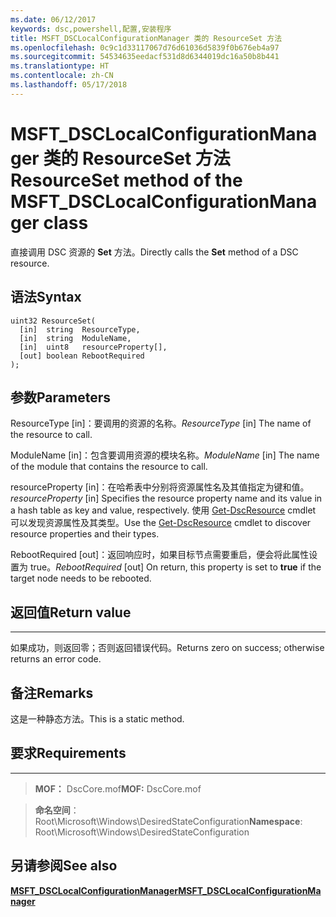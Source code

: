 ```yaml
---
ms.date: 06/12/2017
keywords: dsc,powershell,配置,安装程序
title: MSFT_DSCLocalConfigurationManager 类的 ResourceSet 方法
ms.openlocfilehash: 0c9c1d33117067d76d61036d5839f0b676eb4a97
ms.sourcegitcommit: 54534635eedacf531d8d6344019dc16a50b8b441
ms.translationtype: HT
ms.contentlocale: zh-CN
ms.lasthandoff: 05/17/2018
---
```

# <a name="resourceset-method-of-the-msftdsclocalconfigurationmanager-class"></a><span data-ttu-id="b48a5-103">MSFT_DSCLocalConfigurationManager 类的 ResourceSet 方法</span><span class="sxs-lookup"><span data-stu-id="b48a5-103">ResourceSet method of the MSFT_DSCLocalConfigurationManager class</span></span>

<span data-ttu-id="b48a5-104">直接调用 DSC 资源的 **Set** 方法。</span><span class="sxs-lookup"><span data-stu-id="b48a5-104">Directly calls the **Set** method of a DSC resource.</span></span>

<a name="syntax"></a><span data-ttu-id="b48a5-105">语法</span><span class="sxs-lookup"><span data-stu-id="b48a5-105">Syntax</span></span>
------

```mof
uint32 ResourceSet(
  [in]  string  ResourceType,
  [in]  string  ModuleName,
  [in]  uint8   resourceProperty[],
  [out] boolean RebootRequired
);
```

<a name="parameters"></a><span data-ttu-id="b48a5-106">参数</span><span class="sxs-lookup"><span data-stu-id="b48a5-106">Parameters</span></span>
----------

<span data-ttu-id="b48a5-107">ResourceType \[in\]：要调用的资源的名称。</span><span class="sxs-lookup"><span data-stu-id="b48a5-107">*ResourceType* \[in\] The name of the resource to call.</span></span>

<span data-ttu-id="b48a5-108">ModuleName \[in\]：包含要调用资源的模块名称。</span><span class="sxs-lookup"><span data-stu-id="b48a5-108">*ModuleName* \[in\] The name of the module that contains the resource to call.</span></span>

<span data-ttu-id="b48a5-109">resourceProperty \[in\]：在哈希表中分别将资源属性名及其值指定为键和值。</span><span class="sxs-lookup"><span data-stu-id="b48a5-109">*resourceProperty* \[in\] Specifies the resource property name and its value in a hash table as key and value, respectively.</span></span> <span data-ttu-id="b48a5-110">使用 [Get-DscResource](https://technet.microsoft.com/library/dn521625.aspx) cmdlet 可以发现资源属性及其类型。</span><span class="sxs-lookup"><span data-stu-id="b48a5-110">Use the [Get-DscResource](https://technet.microsoft.com/library/dn521625.aspx) cmdlet to discover resource properties and their types.</span></span>

<span data-ttu-id="b48a5-111">RebootRequired \[out\]：返回响应时，如果目标节点需要重启，便会将此属性设置为 true。</span><span class="sxs-lookup"><span data-stu-id="b48a5-111">*RebootRequired* \[out\] On return, this property is set to **true** if the target node needs to be rebooted.</span></span>

## <a name="return-value"></a><span data-ttu-id="b48a5-112">返回值</span><span class="sxs-lookup"><span data-stu-id="b48a5-112">Return value</span></span>
------------

<span data-ttu-id="b48a5-113">如果成功，则返回零；否则返回错误代码。</span><span class="sxs-lookup"><span data-stu-id="b48a5-113">Returns zero on success; otherwise returns an error code.</span></span>

## <a name="remarks"></a><span data-ttu-id="b48a5-114">备注</span><span class="sxs-lookup"><span data-stu-id="b48a5-114">Remarks</span></span>

<span data-ttu-id="b48a5-115">这是一种静态方法。</span><span class="sxs-lookup"><span data-stu-id="b48a5-115">This is a static method.</span></span>

## <a name="requirements"></a><span data-ttu-id="b48a5-116">要求</span><span class="sxs-lookup"><span data-stu-id="b48a5-116">Requirements</span></span>
------------
><span data-ttu-id="b48a5-117">**MOF：** DscCore.mof</span><span class="sxs-lookup"><span data-stu-id="b48a5-117">**MOF:** DscCore.mof</span></span>

><span data-ttu-id="b48a5-118">**命名空间**：Root\Microsoft\Windows\DesiredStateConfiguration</span><span class="sxs-lookup"><span data-stu-id="b48a5-118">**Namespace**: Root\Microsoft\Windows\DesiredStateConfiguration</span></span>


## <a name="see-also"></a><span data-ttu-id="b48a5-119">另请参阅</span><span class="sxs-lookup"><span data-stu-id="b48a5-119">See also</span></span>


[<span data-ttu-id="b48a5-120">**MSFT_DSCLocalConfigurationManager**</span><span class="sxs-lookup"><span data-stu-id="b48a5-120">**MSFT_DSCLocalConfigurationManager**</span></span>](msft-dsclocalconfigurationmanager.md)